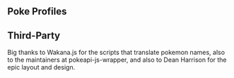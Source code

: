 ## Poke Profiles

## Third-Party
Big thanks to Wakana.js for the scripts that translate pokemon names, also to the maintainers at pokeapi-js-wrapper, and also to Dean Harrison for the epic layout and design.